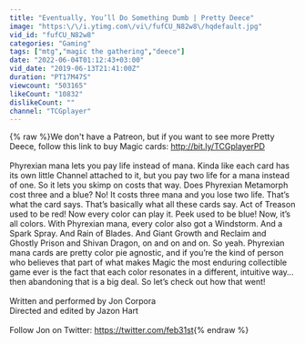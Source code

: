 ```yaml
---
title: "Eventually, You’ll Do Something Dumb | Pretty Deece"
image: "https:\/\/i.ytimg.com\/vi\/fufCU_N82w8\/hqdefault.jpg"
vid_id: "fufCU_N82w8"
categories: "Gaming"
tags: ["mtg","magic the gathering","deece"]
date: "2022-06-04T01:12:43+03:00"
vid_date: "2019-06-13T21:41:00Z"
duration: "PT17M47S"
viewcount: "503165"
likeCount: "10832"
dislikeCount: ""
channel: "TCGplayer"
---
```

{% raw %}We don't have a Patreon, but if you want to see more Pretty Deece, follow this link to buy Magic cards: <a rel="nofollow" target="blank" href="http://bit.ly/TCGplayerPD">http://bit.ly/TCGplayerPD</a><br /><br />Phyrexian mana lets you pay life instead of mana. Kinda like each card has its own little Channel attached to it, but you pay two life for a mana instead of one. So it lets you skimp on costs that way. Does Phyrexian Metamorph cost three and a blue? No! It costs three mana and you lose two life. That’s what the card says. That’s basically what all these cards say. Act of Treason used to be red! Now every color can play it. Peek used to be blue! Now, it’s all colors. With Phyrexian mana, every color also got a Windstorm. And a Spark Spray. And Rain of Blades. And Giant Growth and Reclaim and Ghostly Prison and Shivan Dragon, on and on and on. So yeah. Phyrexian mana cards are pretty color pie agnostic, and if you’re the kind of person who believes that part of what makes Magic the most enduring collectible game ever is the fact that each color resonates in a different, intuitive way… then abandoning that is a big deal. So let’s check out how that went!<br /><br />Written and performed by Jon Corpora<br />Directed and edited by Jazon Hart<br /><br />Follow Jon on Twitter: <a rel="nofollow" target="blank" href="https://twitter.com/feb31st">https://twitter.com/feb31st</a>{% endraw %}
